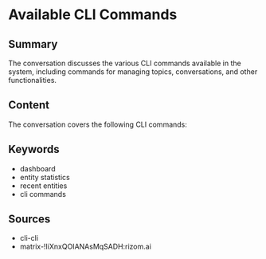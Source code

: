 # Available CLI Commands

## Summary

The conversation discusses the various CLI commands available in the system, including commands for managing topics, conversations, and other functionalities.

## Content

The conversation covers the following CLI commands:

## Keywords

- dashboard
- entity statistics
- recent entities
- cli commands

## Sources

- cli-cli
- matrix-!IiXnxQOIANAsMqSADH:rizom.ai

